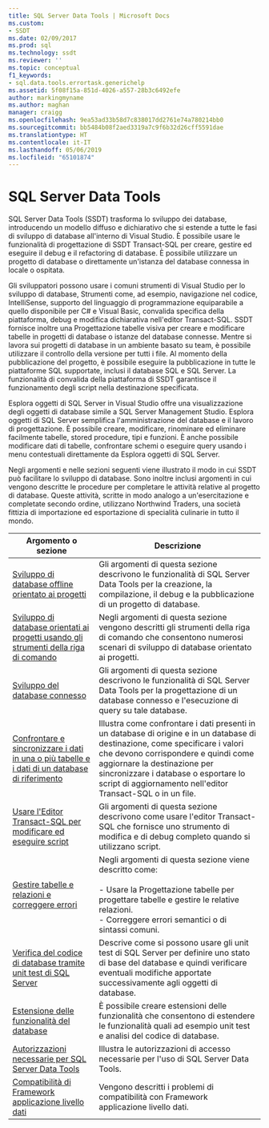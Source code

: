 ```yaml
---
title: SQL Server Data Tools | Microsoft Docs
ms.custom:
- SSDT
ms.date: 02/09/2017
ms.prod: sql
ms.technology: ssdt
ms.reviewer: ''
ms.topic: conceptual
f1_keywords:
- sql.data.tools.errortask.generichelp
ms.assetid: 5f08f15a-851d-4026-a557-28b3c6492efe
author: markingmyname
ms.author: maghan
manager: craigg
ms.openlocfilehash: 9ea53ad33b58d7c838017dd2761e74a780214bb0
ms.sourcegitcommit: bb5484b08f2aed3319a7c9f6b32d26cff5591dae
ms.translationtype: HT
ms.contentlocale: it-IT
ms.lasthandoff: 05/06/2019
ms.locfileid: "65101874"
---
```

# <a name="sql-server-data-tools"></a>SQL Server Data Tools
SQL Server Data Tools (SSDT) trasforma lo sviluppo dei database, introducendo un modello diffuso e dichiarativo che si estende a tutte le fasi di sviluppo di database all'interno di Visual Studio. È possibile usare le funzionalità di progettazione di SSDT Transact\-SQL per creare, gestire ed eseguire il debug e il refactoring di database. È possibile utilizzare un progetto di database o direttamente un'istanza del database connessa in locale o ospitata.  
  
Gli sviluppatori possono usare i comuni strumenti di Visual Studio per lo sviluppo di database, Strumenti come, ad esempio, navigazione nel codice, IntelliSense, supporto del linguaggio di programmazione equiparabile a quello disponibile per C# e Visual Basic, convalida specifica della piattaforma, debug e modifica dichiarativa nell'editor Transact\-SQL. SSDT fornisce inoltre una Progettazione tabelle visiva per creare e modificare tabelle in progetti di database o istanze del database connesse. Mentre si lavora sui progetti di database in un ambiente basato su team, è possibile utilizzare il controllo della versione per tutti i file. Al momento della pubblicazione del progetto, è possibile eseguire la pubblicazione in tutte le piattaforme SQL supportate, inclusi il database SQL e SQL Server. La funzionalità di convalida della piattaforma di SSDT garantisce il funzionamento degli script nella destinazione specificata.  
  
Esplora oggetti di SQL Server in Visual Studio offre una visualizzazione degli oggetti di database simile a SQL Server Management Studio. Esplora oggetti di SQL Server semplifica l'amministrazione del database e il lavoro di progettazione. È possibile creare, modificare, rinominare ed eliminare facilmente tabelle, stored procedure, tipi e funzioni. È anche possibile modificare dati di tabelle, confrontare schemi o eseguire query usando i menu contestuali direttamente da Esplora oggetti di SQL Server.  
  
Negli argomenti e nelle sezioni seguenti viene illustrato il modo in cui SSDT può facilitare lo sviluppo di database. Sono inoltre inclusi argomenti in cui vengono descritte le procedure per completare le attività relative al progetto di database. Queste attività, scritte in modo analogo a un'esercitazione e completate secondo ordine, utilizzano Northwind Traders, una società fittizia di importazione ed esportazione di specialità culinarie in tutto il mondo.  
  
|Argomento o sezione|Descrizione|  
|-------------------|---------------|  
|[Sviluppo di database offline orientato ai progetti](../ssdt/project-oriented-offline-database-development.md)|Gli argomenti di questa sezione descrivono le funzionalità di SQL Server Data Tools per la creazione, la compilazione, il debug e la pubblicazione di un progetto di database.|  
|[Sviluppo di database orientati ai progetti usando gli strumenti della riga di comando](../ssdt/project-oriented-database-development-using-command-line-tools.md)|Negli argomenti di questa sezione vengono descritti gli strumenti della riga di comando che consentono numerosi scenari di sviluppo di database orientato ai progetti.|  
|[Sviluppo del database connesso](../ssdt/connected-database-development.md)|Gli argomenti di questa sezione descrivono le funzionalità di SQL Server Data Tools per la progettazione di un database connesso e l'esecuzione di query su tale database.|  
|[Confrontare e sincronizzare i dati in una o più tabelle e i dati di un database di riferimento](../ssdt/compare-and-synchronize-data-in-tables-with-data-in-reference-database.md)|Illustra come confrontare i dati presenti in un database di origine e in un database di destinazione, come specificare i valori che devono corrispondere e quindi come aggiornare la destinazione per sincronizzare i database o esportare lo script di aggiornamento nell'editor Transact\-SQL o in un file.|  
|[Usare l'Editor Transact-SQL per modificare ed eseguire script](../ssdt/use-transact-sql-editor-to-edit-and-execute-scripts.md)|Gli argomenti di questa sezione descrivono come usare l'editor Transact\-SQL che fornisce uno strumento di modifica e di debug completo quando si utilizzano script.|  
|[Gestire tabelle e relazioni e correggere errori](../ssdt/manage-tables-relationships-and-fix-errors.md)|Negli argomenti di questa sezione viene descritto come:<br /><br />- Usare la Progettazione tabelle per progettare tabelle e gestire le relative relazioni.<br />- Correggere errori semantici o di sintassi comuni.|  
|[Verifica del codice di database tramite unit test di SQL Server](../ssdt/verifying-database-code-by-using-sql-server-unit-tests.md)|Descrive come si possono usare gli unit test di SQL Server per definire uno stato di base del database e quindi verificare eventuali modifiche apportate successivamente agli oggetti di database.|  
|[Estensione delle funzionalità del database](../ssdt/extending-the-database-features.md)|È possibile creare estensioni delle funzionalità che consentono di estendere le funzionalità quali ad esempio unit test e analisi del codice di database.|  
|[Autorizzazioni necessarie per SQL Server Data Tools](../ssdt/required-permissions-for-sql-server-data-tools.md)|Illustra le autorizzazioni di accesso necessarie per l'uso di SQL Server Data Tools.|  
|[Compatibilità di Framework applicazione livello dati](../ssdt/dac-framework-compatibility.md)|Vengono descritti i problemi di compatibilità con Framework applicazione livello dati.|  
  

  
